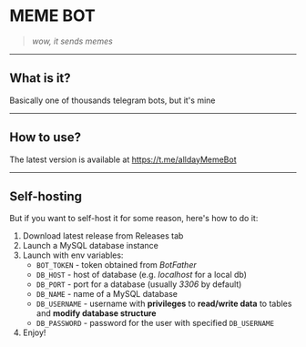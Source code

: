 # MEME BOT
> *wow, it sends memes*
***
## What is it?
Basically one of thousands telegram bots, but it's mine
***
## How to use?
The latest version is available at https://t.me/alldayMemeBot  
***
## Self-hosting
But if you want to self-host it for some reason, here's how to do it:

1. Download latest release from Releases tab
2. Launch a MySQL database instance
3. Launch with env variables:
   - `BOT_TOKEN` - token obtained from *BotFather*
   - `DB_HOST` - host of database (e.g. *localhost* for a local db)
   - `DB_PORT` - port for a database (usually *3306* by default)
   - `DB_NAME` - name of a MySQL database
   - `DB_USERNAME` - username with **privileges** to **read/write data** to tables and **modify database structure**
   - `DB_PASSWORD` - password for the user with specified `DB_USERNAME`
4. Enjoy!